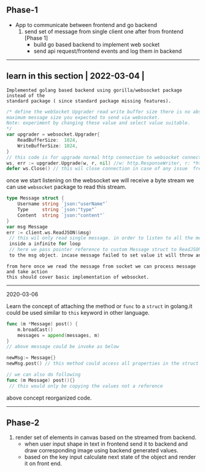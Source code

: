 ## Phase-1

- App to communicate between frontend and go backend
  1. send set of message from single client one after from frontend [Phase 1]
     - build go based backend to implement web socket
     - send api request/frontend events and log them in backend

---

## learn in this section | 2022-03-04 |

    Implemented golang based backend using gorilla/websocket package instead of the
    standard package ( since standard package missing features).

```go
/* define the webSocket Upgrader read write buffer size there is no absolute value this is based on the
maximum message size you expected to send via websocket.
Note: experiment by changing these value and select value suitable.
*/
var upgrader = websocket.Upgrader{
	ReadBufferSize:  1024,
	WriteBufferSize: 1024,
}
// this code is for upgrade normal http connection to websocket connection
ws, err := upgrader.Upgrade(w, r, nil) //w: http.ResponseWriter, r: *http.Request
defer ws.Close() // this wil close connection in case of any issue  free memory

```

once we start listening on the websocket we will receive a byte stream we can use `websocket`
package to read this stream.

```go
type Message struct {
	Username string `json:"userName"`
	Type     string `json:"type"`
	Content  string `json:"content"`
}
var msg Message
err := client.ws.ReadJSON(&msg)
 // this wil only read single message. in order to listen to all the message we need to insert this
 inside a infinite for loop
 // here we pass pointer reference to custom Message struct to ReadJSON which will read stream and set value
 to the msg object. incase message failed to set value it will throw an error
```

    from here once we read the message from socket we can process message and take action
    this should cover basic implementation of websocket.

---

2020-03-06

Learn the concept of attaching the method or `func` to a `struct` in golang.it could be used similar to
`this` keyword in other language.

```go
func (m *Message) post() {
	m.broadCast()
	messages = append(messages, m)
}
// above message could be invoke as below

newMsg:= Message{}
newMsg.post() // this method could access all properties in the struct object

// we can also do following
func (m Message) post(){}
 // this would only be copying the values not a reference

```

above concept reorganized code.

---

## Phase-2

1. render set of elements in canvas based on the streamed from backend.
   - when user input shape in text in frontend send it to backend and draw corresponding image
     using backend generated values.
   - based on the key input calculate next state of the object and render it on front end.
